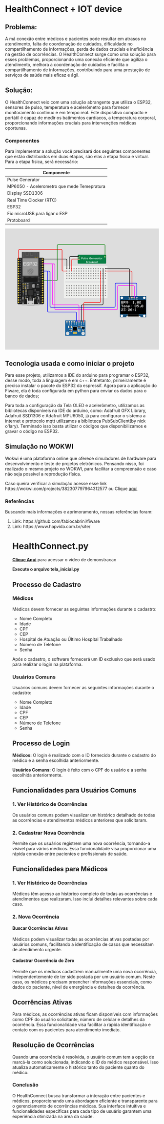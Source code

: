 # HealthConnect + IOT device


 <h2>Problema:</h2>
 <p>A má conexão entre médicos e pacientes pode resultar em atrasos no atendimento, falta de coordenação de cuidados, dificuldade no compartilhamento de informações, perda de dados cruciais e ineficiência na gestão de ocorrências. O HealthConnect surge como uma solução para esses problemas, proporcionando uma conexão eficiente que agiliza o atendimento, melhora a coordenação de cuidados e facilita o compartilhamento de informações, contribuindo para uma prestação de serviços de saúde mais eficaz e ágil.</p>


<h2>Solução:</h2>
 
  <p>O HealthConnect veio com uma solução abrangente que utiliza o ESP32, sensores de pulso, temperatura e acelerômetro para fornecer monitoramento contínuo e em tempo real. Este dispositivo compacto e portátil é capaz de medir os batimentos cardíacos, a temperatura corporal, proporcionando informações cruciais para intervenções médicas oportunas.</p>


 <h3>Componentes</h3>
    <p>Para implementar a solução você precisará dos seguintes componentes que estão distribuídos em duas etapas, são elas a etapa física e virtual. Para a etapa física, será necessário:</p>
    
  | Componente                                              
  |---------------------------------------------------------|
  | Pulse Generator                                  
  | MP6050 - Acelerometro que mede Temepratura                                          
  | Display SSD1306                                                  
  | Real Time Clocker (RTC)                                            
  | ESP32                                                   
  | Fio microUSB para ligar o ESP                            
  | Protoboard                                              
   
 ![image](https://github.com/tavaloper/HealthConnect-IOT-device/blob/main/MontagemHealthConnection.png)
 
 <h2>Tecnologia usada e como iniciar o projeto</h2>
   
   <p>Para esse projeto, utilizamos a IDE do arduino para programar o ESP32, desse modo, toda a linguagem é em c++. Entretanto, primeiramente é preciso instalar o pacote do ESP32 da espressif. Agora para a aplicação do Fiware, ela é toda configurada em python para enviar os dados para o banco de dados;</p>
   <p>Para toda a configuração da Tela OLED e acelerômetro, utilizamos as bibliotecas disponíveis na IDE do arduino, como: Adafruit GFX Library, Adafruit SSD1306 e Adafruit MPU6050, já para configurar o sistema a internet e protocolo mqtt utilizamos a biblioteca PubSubClient(by nick o'lary). Terminado isso basta utilizar o códigos que disponibilizamos e gravar o código no ESP32.</p>
 
  <h2>Simulação no WOKWI</h2>
    <p>Wokwi é uma plataforma online que oferece simuladores de hardware para desenvolvimento e teste de projetos eletrônicos. Pensando nisso, foi realizado o mesmo projeto no WOKWI, para facilitar a compreensão e caso não seja possível a reprodução física.</p>
    <p>Caso queira verificar a simulação acesse esse link https://wokwi.com/projects/382307797964312577 ou Clique <a href="https://wokwi.com/projects/382307797964312577">aqui </a> 
  
  
  <h3>Referências</h3>
 <p>Buscando mais informações e aprimoramento, nossas referências foram:</p>
     <ol><li>Link: https://github.com/fabiocabrini/fiware</li>
         <li>Link: https://www.hapvida.com.br/site/</li>


# HealthConnect.py
[**Clique Aqui**](https://youtu.be/bQw-vOarQqo) para acessar o video de demonstracao

**Execute o arquivo tela_inicial.py**

## Processo de Cadastro

### Médicos

Médicos devem fornecer as seguintes informações durante o cadastro:

- Nome Completo
- Idade
- CPF
- CEP
- Hospital de Atuação ou Último Hospital Trabalhado
- Número de Telefone
- Senha

Após o cadastro, o software fornecerá um ID exclusivo que será usado para realizar o login na plataforma.

### Usuários Comuns

Usuários comuns devem fornecer as seguintes informações durante o cadastro:

- Nome Completo
- Idade
- CPF
- CEP
- Número de Telefone
- Senha

## Processo de Login

**Médicos:** O login é realizado com o ID fornecido durante o cadastro do médico e a senha escolhida anteriormente.

**Usuários Comuns:** O login é feito com o CPF do usuário e a senha escolhida anteriormente.

## Funcionalidades para Usuários Comuns

### 1. Ver Histórico de Ocorrências

Os usuários comuns podem visualizar um histórico detalhado de todas as ocorrências e atendimentos médicos anteriores que solicitaram.

### 2. Cadastrar Nova Ocorrência

Permite que os usuários registrem uma nova ocorrência, tornando-a visível para vários médicos. Essa funcionalidade visa proporcionar uma rápida conexão entre pacientes e profissionais de saúde.

## Funcionalidades para Médicos

### 1. Ver Histórico de Ocorrências

Médicos têm acesso ao histórico completo de todas as ocorrências e atendimentos que realizaram. Isso inclui detalhes relevantes sobre cada caso.

### 2. Nova Ocorrência

#### Buscar Ocorrências Ativas

Médicos podem visualizar todas as ocorrências ativas postadas por usuários comuns, facilitando a identificação de casos que necessitam de atendimento urgente.

#### Cadastrar Ocorrência do Zero

Permite que os médicos cadastrem manualmente uma nova ocorrência, independentemente de ter sido postada por um usuário comum. Neste caso, os médicos precisam preencher informações essenciais, como dados do paciente, nível de emergência e detalhes da ocorrência.

## Ocorrências Ativas

Para médicos, as ocorrências ativas ficam disponíveis com informações como CPF do usuário solicitante, número de celular e detalhes da ocorrência. Essa funcionalidade visa facilitar a rápida identificação e contato com os pacientes para atendimento imediato.

## Resolução de Ocorrências

Quando uma ocorrência é resolvida, o usuário comum tem a opção de marcá-la como solucionada, indicando o ID do médico responsável. Isso atualiza automaticamente o histórico tanto do paciente quanto do médico.

### Conclusão

O HealthConnect busca transformar a interação entre pacientes e médicos, proporcionando uma abordagem eficiente e transparente para o gerenciamento de ocorrências médicas. Sua interface intuitiva e funcionalidades específicas para cada tipo de usuário garantem uma experiência otimizada na área da saúde.

       
